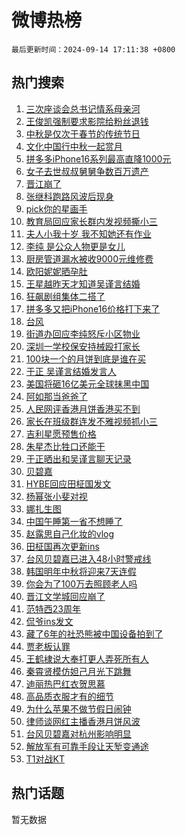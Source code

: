 # 微博热榜

`最后更新时间：2024-09-14 17:11:38 +0800`

## 热门搜索

1. [三次座谈会总书记情系母亲河](https://m.weibo.cn/search?containerid=100103type%3D1%26t%3D10%26q%3D%23%E4%B8%89%E6%AC%A1%E5%BA%A7%E8%B0%88%E4%BC%9A%E6%80%BB%E4%B9%A6%E8%AE%B0%E6%83%85%E7%B3%BB%E6%AF%8D%E4%BA%B2%E6%B2%B3%23&stream_entry_id=51&isnewpage=1&extparam=seat%3D1%26cate%3D10103%26stream_entry_id%3D51%26filter_type%3Drealtimehot%26pos%3D0%26dgr%3D0%26q%3D%2523%25E4%25B8%2589%25E6%25AC%25A1%25E5%25BA%25A7%25E8%25B0%2588%25E4%25BC%259A%25E6%2580%25BB%25E4%25B9%25A6%25E8%25AE%25B0%25E6%2583%2585%25E7%25B3%25BB%25E6%25AF%258D%25E4%25BA%25B2%25E6%25B2%25B3%2523%26c_type%3D51%26display_time%3D1726305097%26pre_seqid%3D172630509700601234924108)
1. [王俊凯强制要求影院给粉丝退钱](https://m.weibo.cn/search?containerid=100103type%3D1%26t%3D10%26q%3D%23%E7%8E%8B%E4%BF%8A%E5%87%AF%E5%BC%BA%E5%88%B6%E8%A6%81%E6%B1%82%E5%BD%B1%E9%99%A2%E7%BB%99%E7%B2%89%E4%B8%9D%E9%80%80%E9%92%B1%23&stream_entry_id=31&isnewpage=1&extparam=seat%3D1%26cate%3D5001%26flag%3D1%26band_rank%3D1%26dgr%3D0%26stream_entry_id%3D31%26realpos%3D1%26filter_type%3Drealtimehot%26pos%3D0%26c_type%3D31%26q%3D%2523%25E7%258E%258B%25E4%25BF%258A%25E5%2587%25AF%25E5%25BC%25BA%25E5%2588%25B6%25E8%25A6%2581%25E6%25B1%2582%25E5%25BD%25B1%25E9%2599%25A2%25E7%25BB%2599%25E7%25B2%2589%25E4%25B8%259D%25E9%2580%2580%25E9%2592%25B1%2523%26lcate%3D5001%26display_time%3D1726305097%26pre_seqid%3D172630509700601234924108)
1. [中秋是仅次于春节的传统节日](https://m.weibo.cn/search?containerid=100103type%3D1%26t%3D10%26q%3D%23%E4%B8%AD%E7%A7%8B%E6%98%AF%E4%BB%85%E6%AC%A1%E4%BA%8E%E6%98%A5%E8%8A%82%E7%9A%84%E4%BC%A0%E7%BB%9F%E8%8A%82%E6%97%A5%23&stream_entry_id=31&isnewpage=1&extparam=seat%3D1%26cate%3D5001%26flag%3D2%26band_rank%3D2%26dgr%3D0%26stream_entry_id%3D31%26realpos%3D2%26filter_type%3Drealtimehot%26pos%3D1%26c_type%3D31%26q%3D%2523%25E4%25B8%25AD%25E7%25A7%258B%25E6%2598%25AF%25E4%25BB%2585%25E6%25AC%25A1%25E4%25BA%258E%25E6%2598%25A5%25E8%258A%2582%25E7%259A%2584%25E4%25BC%25A0%25E7%25BB%259F%25E8%258A%2582%25E6%2597%25A5%2523%26lcate%3D5001%26display_time%3D1726305097%26pre_seqid%3D172630509700601234924108)
1. [文化中国行中秋一起赏月](https://m.weibo.cn/search?containerid=100103type%3D1%26t%3D10%26q%3D%23%E6%96%87%E5%8C%96%E4%B8%AD%E5%9B%BD%E8%A1%8C%E4%B8%AD%E7%A7%8B%E4%B8%80%E8%B5%B7%E8%B5%8F%E6%9C%88%23&stream_entry_id=31&isnewpage=1&extparam=seat%3D1%26cate%3D5001%26flag%3D1%26band_rank%3D3%26dgr%3D0%26stream_entry_id%3D31%26realpos%3D3%26filter_type%3Drealtimehot%26pos%3D2%26c_type%3D31%26q%3D%2523%25E6%2596%2587%25E5%258C%2596%25E4%25B8%25AD%25E5%259B%25BD%25E8%25A1%258C%25E4%25B8%25AD%25E7%25A7%258B%25E4%25B8%2580%25E8%25B5%25B7%25E8%25B5%258F%25E6%259C%2588%2523%26lcate%3D5001%26display_time%3D1726305097%26pre_seqid%3D172630509700601234924108)
1. [拼多多iPhone16系列最高直降1000元](https://m.weibo.cn/search?containerid=100103type%3D1%26t%3D10%26q%3D%23%E6%8B%BC%E5%A4%9A%E5%A4%9AiPhone16%E7%B3%BB%E5%88%97%E6%9C%80%E9%AB%98%E7%9B%B4%E9%99%8D1000%E5%85%83%23&stream_entry_id=31&isnewpage=1&extparam=seat%3D1%26cate%3D5001%26is_ad_pos%3D1%26band_rank%3D4%26dgr%3D0%26adid%3D255304%26q%3D%2523%25E6%258B%25BC%25E5%25A4%259A%25E5%25A4%259AiPhone16%25E7%25B3%25BB%25E5%2588%2597%25E6%259C%2580%25E9%25AB%2598%25E7%259B%25B4%25E9%2599%258D1000%25E5%2585%2583%2523%26stream_entry_id%3D31%26filter_type%3Drealtimehot%26topic_ad%3D1%26c_type%3D31%26pos%3D3%26lcate%3D5001%26display_time%3D1726305097%26pre_seqid%3D172630509700601234924108)
1. [女子去世叔叔舅舅争数百万遗产](https://m.weibo.cn/search?containerid=100103type%3D1%26t%3D10%26q%3D%23%E5%A5%B3%E5%AD%90%E5%8E%BB%E4%B8%96%E5%8F%94%E5%8F%94%E8%88%85%E8%88%85%E4%BA%89%E6%95%B0%E7%99%BE%E4%B8%87%E9%81%97%E4%BA%A7%23&stream_entry_id=31&isnewpage=1&extparam=seat%3D1%26cate%3D5001%26flag%3D2%26band_rank%3D4%26dgr%3D0%26stream_entry_id%3D31%26realpos%3D4%26filter_type%3Drealtimehot%26pos%3D4%26c_type%3D31%26q%3D%2523%25E5%25A5%25B3%25E5%25AD%2590%25E5%258E%25BB%25E4%25B8%2596%25E5%258F%2594%25E5%258F%2594%25E8%2588%2585%25E8%2588%2585%25E4%25BA%2589%25E6%2595%25B0%25E7%2599%25BE%25E4%25B8%2587%25E9%2581%2597%25E4%25BA%25A7%2523%26lcate%3D5001%26display_time%3D1726305097%26pre_seqid%3D172630509700601234924108)
1. [晋江崩了](https://m.weibo.cn/search?containerid=100103type%3D1%26t%3D10%26q%3D%E6%99%8B%E6%B1%9F%E5%B4%A9%E4%BA%86&stream_entry_id=31&isnewpage=1&extparam=seat%3D1%26cate%3D5001%26flag%3D1%26band_rank%3D5%26dgr%3D0%26stream_entry_id%3D31%26realpos%3D5%26filter_type%3Drealtimehot%26pos%3D5%26c_type%3D31%26q%3D%25E6%2599%258B%25E6%25B1%259F%25E5%25B4%25A9%25E4%25BA%2586%26lcate%3D5001%26display_time%3D1726305097%26pre_seqid%3D172630509700601234924108)
1. [张继科跑路风波后现身](https://m.weibo.cn/search?containerid=100103type%3D1%26t%3D10%26q%3D%23%E5%BC%A0%E7%BB%A7%E7%A7%91%E8%B7%91%E8%B7%AF%E9%A3%8E%E6%B3%A2%E5%90%8E%E7%8E%B0%E8%BA%AB%23&stream_entry_id=31&isnewpage=1&extparam=seat%3D1%26cate%3D5001%26flag%3D1%26band_rank%3D6%26dgr%3D0%26stream_entry_id%3D31%26realpos%3D6%26filter_type%3Drealtimehot%26pos%3D6%26c_type%3D31%26q%3D%2523%25E5%25BC%25A0%25E7%25BB%25A7%25E7%25A7%2591%25E8%25B7%2591%25E8%25B7%25AF%25E9%25A3%258E%25E6%25B3%25A2%25E5%2590%258E%25E7%258E%25B0%25E8%25BA%25AB%2523%26lcate%3D5001%26display_time%3D1726305097%26pre_seqid%3D172630509700601234924108)
1. [pick你的星画手](https://m.weibo.cn/search?containerid=100103type%3D1%26t%3D10%26q%3D%23pick%E4%BD%A0%E7%9A%84%E6%98%9F%E7%94%BB%E6%89%8B%23&stream_entry_id=31&isnewpage=1&extparam=seat%3D1%26cate%3D5001%26is_ad_pos%3D1%26band_rank%3D7%26dgr%3D0%26adid%3D255339%26q%3D%2523pick%25E4%25BD%25A0%25E7%259A%2584%25E6%2598%259F%25E7%2594%25BB%25E6%2589%258B%2523%26filter_type%3Drealtimehot%26stream_entry_id%3D31%26c_type%3D31%26pos%3D7%26lcate%3D5001%26display_time%3D1726305097%26pre_seqid%3D172630509700601234924108)
1. [教育局回应家长群内发视频撕小三](https://m.weibo.cn/search?containerid=100103type%3D1%26t%3D10%26q%3D%23%E6%95%99%E8%82%B2%E5%B1%80%E5%9B%9E%E5%BA%94%E5%AE%B6%E9%95%BF%E7%BE%A4%E5%86%85%E5%8F%91%E8%A7%86%E9%A2%91%E6%92%95%E5%B0%8F%E4%B8%89%23&stream_entry_id=31&isnewpage=1&extparam=seat%3D1%26cate%3D5001%26flag%3D1%26band_rank%3D7%26dgr%3D0%26stream_entry_id%3D31%26realpos%3D7%26filter_type%3Drealtimehot%26pos%3D8%26c_type%3D31%26q%3D%2523%25E6%2595%2599%25E8%2582%25B2%25E5%25B1%2580%25E5%259B%259E%25E5%25BA%2594%25E5%25AE%25B6%25E9%2595%25BF%25E7%25BE%25A4%25E5%2586%2585%25E5%258F%2591%25E8%25A7%2586%25E9%25A2%2591%25E6%2592%2595%25E5%25B0%258F%25E4%25B8%2589%2523%26lcate%3D5001%26display_time%3D1726305097%26pre_seqid%3D172630509700601234924108)
1. [夫人小我十岁 我不知她还有作业](https://m.weibo.cn/search?containerid=100103type%3D1%26t%3D10%26q%3D%E5%A4%AB%E4%BA%BA%E5%B0%8F%E6%88%91%E5%8D%81%E5%B2%81+%E6%88%91%E4%B8%8D%E7%9F%A5%E5%A5%B9%E8%BF%98%E6%9C%89%E4%BD%9C%E4%B8%9A&stream_entry_id=31&isnewpage=1&extparam=seat%3D1%26cate%3D5001%26flag%3D1%26band_rank%3D8%26dgr%3D0%26stream_entry_id%3D31%26realpos%3D8%26filter_type%3Drealtimehot%26pos%3D9%26c_type%3D31%26q%3D%25E5%25A4%25AB%25E4%25BA%25BA%25E5%25B0%258F%25E6%2588%2591%25E5%258D%2581%25E5%25B2%2581%2520%25E6%2588%2591%25E4%25B8%258D%25E7%259F%25A5%25E5%25A5%25B9%25E8%25BF%2598%25E6%259C%2589%25E4%25BD%259C%25E4%25B8%259A%26lcate%3D5001%26display_time%3D1726305097%26pre_seqid%3D172630509700601234924108)
1. [李纯 是公众人物更是女儿](https://m.weibo.cn/search?containerid=100103type%3D1%26t%3D10%26q%3D%E6%9D%8E%E7%BA%AF+%E6%98%AF%E5%85%AC%E4%BC%97%E4%BA%BA%E7%89%A9%E6%9B%B4%E6%98%AF%E5%A5%B3%E5%84%BF&stream_entry_id=31&isnewpage=1&extparam=seat%3D1%26cate%3D5001%26flag%3D2%26band_rank%3D9%26dgr%3D0%26stream_entry_id%3D31%26realpos%3D9%26filter_type%3Drealtimehot%26pos%3D10%26c_type%3D31%26q%3D%25E6%259D%258E%25E7%25BA%25AF%2520%25E6%2598%25AF%25E5%2585%25AC%25E4%25BC%2597%25E4%25BA%25BA%25E7%2589%25A9%25E6%259B%25B4%25E6%2598%25AF%25E5%25A5%25B3%25E5%2584%25BF%26lcate%3D5001%26display_time%3D1726305097%26pre_seqid%3D172630509700601234924108)
1. [厨房管道漏水被收9000元维修费](https://m.weibo.cn/search?containerid=100103type%3D1%26t%3D10%26q%3D%23%E5%8E%A8%E6%88%BF%E7%AE%A1%E9%81%93%E6%BC%8F%E6%B0%B4%E8%A2%AB%E6%94%B69000%E5%85%83%E7%BB%B4%E4%BF%AE%E8%B4%B9%23&stream_entry_id=31&isnewpage=1&extparam=seat%3D1%26cate%3D5001%26flag%3D1%26band_rank%3D10%26dgr%3D0%26stream_entry_id%3D31%26realpos%3D10%26filter_type%3Drealtimehot%26pos%3D11%26c_type%3D31%26q%3D%2523%25E5%258E%25A8%25E6%2588%25BF%25E7%25AE%25A1%25E9%2581%2593%25E6%25BC%258F%25E6%25B0%25B4%25E8%25A2%25AB%25E6%2594%25B69000%25E5%2585%2583%25E7%25BB%25B4%25E4%25BF%25AE%25E8%25B4%25B9%2523%26lcate%3D5001%26display_time%3D1726305097%26pre_seqid%3D172630509700601234924108)
1. [欧阳妮妮晒孕肚](https://m.weibo.cn/search?containerid=100103type%3D1%26t%3D10%26q%3D%23%E6%AC%A7%E9%98%B3%E5%A6%AE%E5%A6%AE%E6%99%92%E5%AD%95%E8%82%9A%23&stream_entry_id=31&isnewpage=1&extparam=seat%3D1%26cate%3D5001%26flag%3D1%26band_rank%3D11%26dgr%3D0%26stream_entry_id%3D31%26realpos%3D11%26filter_type%3Drealtimehot%26pos%3D12%26c_type%3D31%26q%3D%2523%25E6%25AC%25A7%25E9%2598%25B3%25E5%25A6%25AE%25E5%25A6%25AE%25E6%2599%2592%25E5%25AD%2595%25E8%2582%259A%2523%26lcate%3D5001%26display_time%3D1726305097%26pre_seqid%3D172630509700601234924108)
1. [王星越昨天才知道吴谨言结婚](https://m.weibo.cn/search?containerid=100103type%3D1%26t%3D10%26q%3D%23%E7%8E%8B%E6%98%9F%E8%B6%8A%E6%98%A8%E5%A4%A9%E6%89%8D%E7%9F%A5%E9%81%93%E5%90%B4%E8%B0%A8%E8%A8%80%E7%BB%93%E5%A9%9A%23&stream_entry_id=31&isnewpage=1&extparam=seat%3D1%26cate%3D5001%26flag%3D2%26band_rank%3D12%26dgr%3D0%26stream_entry_id%3D31%26realpos%3D12%26filter_type%3Drealtimehot%26pos%3D13%26c_type%3D31%26q%3D%2523%25E7%258E%258B%25E6%2598%259F%25E8%25B6%258A%25E6%2598%25A8%25E5%25A4%25A9%25E6%2589%258D%25E7%259F%25A5%25E9%2581%2593%25E5%2590%25B4%25E8%25B0%25A8%25E8%25A8%2580%25E7%25BB%2593%25E5%25A9%259A%2523%26lcate%3D5001%26display_time%3D1726305097%26pre_seqid%3D172630509700601234924108)
1. [狂飙剧组集体二搭了](https://m.weibo.cn/search?containerid=100103type%3D1%26t%3D10%26q%3D%E7%8B%82%E9%A3%99%E5%89%A7%E7%BB%84%E9%9B%86%E4%BD%93%E4%BA%8C%E6%90%AD%E4%BA%86&stream_entry_id=31&isnewpage=1&extparam=seat%3D1%26cate%3D5001%26flag%3D1%26band_rank%3D13%26dgr%3D0%26stream_entry_id%3D31%26realpos%3D13%26filter_type%3Drealtimehot%26pos%3D14%26c_type%3D31%26q%3D%25E7%258B%2582%25E9%25A3%2599%25E5%2589%25A7%25E7%25BB%2584%25E9%259B%2586%25E4%25BD%2593%25E4%25BA%258C%25E6%2590%25AD%25E4%25BA%2586%26lcate%3D5001%26display_time%3D1726305097%26pre_seqid%3D172630509700601234924108)
1. [拼多多又把iPhone16价格打下来了](https://m.weibo.cn/search?containerid=100103type%3D1%26t%3D10%26q%3D%23%E6%8B%BC%E5%A4%9A%E5%A4%9A%E5%8F%88%E6%8A%8AiPhone16%E4%BB%B7%E6%A0%BC%E6%89%93%E4%B8%8B%E6%9D%A5%E4%BA%86%23&stream_entry_id=31&isnewpage=1&extparam=seat%3D1%26cate%3D5001%26flag%3D0%26pos%3D15%26dgr%3D0%26adid%3D254909%26stream_entry_id%3D31%26realpos%3D14%26filter_type%3Drealtimehot%26band_rank%3D14%26c_type%3D31%26q%3D%2523%25E6%258B%25BC%25E5%25A4%259A%25E5%25A4%259A%25E5%258F%2588%25E6%258A%258AiPhone16%25E4%25BB%25B7%25E6%25A0%25BC%25E6%2589%2593%25E4%25B8%258B%25E6%259D%25A5%25E4%25BA%2586%2523%26lcate%3D5001%26display_time%3D1726305097%26pre_seqid%3D172630509700601234924108)
1. [台风](https://m.weibo.cn/search?containerid=100103type%3D1%26t%3D10%26q%3D%E5%8F%B0%E9%A3%8E&stream_entry_id=31&isnewpage=1&extparam=seat%3D1%26cate%3D5001%26flag%3D1%26band_rank%3D15%26dgr%3D0%26stream_entry_id%3D31%26realpos%3D15%26filter_type%3Drealtimehot%26pos%3D16%26c_type%3D31%26q%3D%25E5%258F%25B0%25E9%25A3%258E%26lcate%3D5001%26display_time%3D1726305097%26pre_seqid%3D172630509700601234924108)
1. [街道办回应李纯怒斥小区物业](https://m.weibo.cn/search?containerid=100103type%3D1%26t%3D10%26q%3D%23%E8%A1%97%E9%81%93%E5%8A%9E%E5%9B%9E%E5%BA%94%E6%9D%8E%E7%BA%AF%E6%80%92%E6%96%A5%E5%B0%8F%E5%8C%BA%E7%89%A9%E4%B8%9A%23&stream_entry_id=31&isnewpage=1&extparam=seat%3D1%26cate%3D5001%26flag%3D0%26band_rank%3D16%26dgr%3D0%26stream_entry_id%3D31%26realpos%3D16%26filter_type%3Drealtimehot%26pos%3D17%26c_type%3D31%26q%3D%2523%25E8%25A1%2597%25E9%2581%2593%25E5%258A%259E%25E5%259B%259E%25E5%25BA%2594%25E6%259D%258E%25E7%25BA%25AF%25E6%2580%2592%25E6%2596%25A5%25E5%25B0%258F%25E5%258C%25BA%25E7%2589%25A9%25E4%25B8%259A%2523%26lcate%3D5001%26display_time%3D1726305097%26pre_seqid%3D172630509700601234924108)
1. [深圳一学校保安持械殴打家长](https://m.weibo.cn/search?containerid=100103type%3D1%26t%3D10%26q%3D%23%E6%B7%B1%E5%9C%B3%E4%B8%80%E5%AD%A6%E6%A0%A1%E4%BF%9D%E5%AE%89%E6%8C%81%E6%A2%B0%E6%AE%B4%E6%89%93%E5%AE%B6%E9%95%BF%23&stream_entry_id=31&isnewpage=1&extparam=seat%3D1%26cate%3D5001%26flag%3D0%26band_rank%3D17%26dgr%3D0%26stream_entry_id%3D31%26realpos%3D17%26filter_type%3Drealtimehot%26pos%3D18%26c_type%3D31%26q%3D%2523%25E6%25B7%25B1%25E5%259C%25B3%25E4%25B8%2580%25E5%25AD%25A6%25E6%25A0%25A1%25E4%25BF%259D%25E5%25AE%2589%25E6%258C%2581%25E6%25A2%25B0%25E6%25AE%25B4%25E6%2589%2593%25E5%25AE%25B6%25E9%2595%25BF%2523%26lcate%3D5001%26display_time%3D1726305097%26pre_seqid%3D172630509700601234924108)
1. [100块一个的月饼到底是谁在买](https://m.weibo.cn/search?containerid=100103type%3D1%26t%3D10%26q%3D%23100%E5%9D%97%E4%B8%80%E4%B8%AA%E7%9A%84%E6%9C%88%E9%A5%BC%E5%88%B0%E5%BA%95%E6%98%AF%E8%B0%81%E5%9C%A8%E4%B9%B0%23&stream_entry_id=31&isnewpage=1&extparam=seat%3D1%26cate%3D5001%26flag%3D0%26band_rank%3D18%26dgr%3D0%26stream_entry_id%3D31%26realpos%3D18%26filter_type%3Drealtimehot%26pos%3D19%26c_type%3D31%26q%3D%2523100%25E5%259D%2597%25E4%25B8%2580%25E4%25B8%25AA%25E7%259A%2584%25E6%259C%2588%25E9%25A5%25BC%25E5%2588%25B0%25E5%25BA%2595%25E6%2598%25AF%25E8%25B0%2581%25E5%259C%25A8%25E4%25B9%25B0%2523%26lcate%3D5001%26display_time%3D1726305097%26pre_seqid%3D172630509700601234924108)
1. [于正 吴谨言结婚发言人](https://m.weibo.cn/search?containerid=100103type%3D1%26t%3D10%26q%3D%E4%BA%8E%E6%AD%A3+%E5%90%B4%E8%B0%A8%E8%A8%80%E7%BB%93%E5%A9%9A%E5%8F%91%E8%A8%80%E4%BA%BA&stream_entry_id=31&isnewpage=1&extparam=seat%3D1%26cate%3D5001%26flag%3D1%26band_rank%3D19%26dgr%3D0%26stream_entry_id%3D31%26realpos%3D19%26filter_type%3Drealtimehot%26pos%3D20%26c_type%3D31%26q%3D%25E4%25BA%258E%25E6%25AD%25A3%2520%25E5%2590%25B4%25E8%25B0%25A8%25E8%25A8%2580%25E7%25BB%2593%25E5%25A9%259A%25E5%258F%2591%25E8%25A8%2580%25E4%25BA%25BA%26lcate%3D5001%26display_time%3D1726305097%26pre_seqid%3D172630509700601234924108)
1. [美国将砸16亿美元全球抹黑中国](https://m.weibo.cn/search?containerid=100103type%3D1%26t%3D10%26q%3D%23%E7%BE%8E%E5%9B%BD%E5%B0%86%E7%A0%B816%E4%BA%BF%E7%BE%8E%E5%85%83%E5%85%A8%E7%90%83%E6%8A%B9%E9%BB%91%E4%B8%AD%E5%9B%BD%23&stream_entry_id=31&isnewpage=1&extparam=seat%3D1%26cate%3D5001%26flag%3D0%26band_rank%3D20%26dgr%3D0%26stream_entry_id%3D31%26realpos%3D20%26filter_type%3Drealtimehot%26pos%3D21%26c_type%3D31%26q%3D%2523%25E7%25BE%258E%25E5%259B%25BD%25E5%25B0%2586%25E7%25A0%25B816%25E4%25BA%25BF%25E7%25BE%258E%25E5%2585%2583%25E5%2585%25A8%25E7%2590%2583%25E6%258A%25B9%25E9%25BB%2591%25E4%25B8%25AD%25E5%259B%25BD%2523%26lcate%3D5001%26display_time%3D1726305097%26pre_seqid%3D172630509700601234924108)
1. [阿如那当爸爸了](https://m.weibo.cn/search?containerid=100103type%3D1%26t%3D10%26q%3D%23%E9%98%BF%E5%A6%82%E9%82%A3%E5%BD%93%E7%88%B8%E7%88%B8%E4%BA%86%23&stream_entry_id=31&isnewpage=1&extparam=seat%3D1%26cate%3D5001%26flag%3D2%26band_rank%3D21%26dgr%3D0%26stream_entry_id%3D31%26realpos%3D21%26filter_type%3Drealtimehot%26pos%3D22%26c_type%3D31%26q%3D%2523%25E9%2598%25BF%25E5%25A6%2582%25E9%2582%25A3%25E5%25BD%2593%25E7%2588%25B8%25E7%2588%25B8%25E4%25BA%2586%2523%26lcate%3D5001%26display_time%3D1726305097%26pre_seqid%3D172630509700601234924108)
1. [人民网评香港月饼香港买不到](https://m.weibo.cn/search?containerid=100103type%3D1%26t%3D10%26q%3D%23%E4%BA%BA%E6%B0%91%E7%BD%91%E8%AF%84%E9%A6%99%E6%B8%AF%E6%9C%88%E9%A5%BC%E9%A6%99%E6%B8%AF%E4%B9%B0%E4%B8%8D%E5%88%B0%23&stream_entry_id=31&isnewpage=1&extparam=seat%3D1%26cate%3D5001%26flag%3D1%26band_rank%3D22%26dgr%3D0%26stream_entry_id%3D31%26realpos%3D22%26filter_type%3Drealtimehot%26pos%3D23%26c_type%3D31%26q%3D%2523%25E4%25BA%25BA%25E6%25B0%2591%25E7%25BD%2591%25E8%25AF%2584%25E9%25A6%2599%25E6%25B8%25AF%25E6%259C%2588%25E9%25A5%25BC%25E9%25A6%2599%25E6%25B8%25AF%25E4%25B9%25B0%25E4%25B8%258D%25E5%2588%25B0%2523%26lcate%3D5001%26display_time%3D1726305097%26pre_seqid%3D172630509700601234924108)
1. [家长在班级群连发不雅视频抓小三](https://m.weibo.cn/search?containerid=100103type%3D1%26t%3D10%26q%3D%23%E5%AE%B6%E9%95%BF%E5%9C%A8%E7%8F%AD%E7%BA%A7%E7%BE%A4%E8%BF%9E%E5%8F%91%E4%B8%8D%E9%9B%85%E8%A7%86%E9%A2%91%E6%8A%93%E5%B0%8F%E4%B8%89%23&stream_entry_id=31&isnewpage=1&extparam=seat%3D1%26cate%3D5001%26flag%3D0%26band_rank%3D23%26dgr%3D0%26stream_entry_id%3D31%26realpos%3D23%26filter_type%3Drealtimehot%26pos%3D24%26c_type%3D31%26q%3D%2523%25E5%25AE%25B6%25E9%2595%25BF%25E5%259C%25A8%25E7%258F%25AD%25E7%25BA%25A7%25E7%25BE%25A4%25E8%25BF%259E%25E5%258F%2591%25E4%25B8%258D%25E9%259B%2585%25E8%25A7%2586%25E9%25A2%2591%25E6%258A%2593%25E5%25B0%258F%25E4%25B8%2589%2523%26lcate%3D5001%26display_time%3D1726305097%26pre_seqid%3D172630509700601234924108)
1. [吉利星愿预售价格](https://m.weibo.cn/search?containerid=100103type%3D1%26t%3D10%26q%3D%23%E5%90%89%E5%88%A9%E6%98%9F%E6%84%BF%E9%A2%84%E5%94%AE%E4%BB%B7%E6%A0%BC%23&stream_entry_id=31&isnewpage=1&extparam=seat%3D1%26cate%3D5001%26flag%3D0%26pos%3D25%26dgr%3D0%26adid%3D255417%26stream_entry_id%3D31%26realpos%3D24%26filter_type%3Drealtimehot%26band_rank%3D24%26c_type%3D31%26q%3D%2523%25E5%2590%2589%25E5%2588%25A9%25E6%2598%259F%25E6%2584%25BF%25E9%25A2%2584%25E5%2594%25AE%25E4%25BB%25B7%25E6%25A0%25BC%2523%26lcate%3D5001%26display_time%3D1726305097%26pre_seqid%3D172630509700601234924108)
1. [朱星杰比牲口还能干](https://m.weibo.cn/search?containerid=100103type%3D1%26t%3D10%26q%3D%E6%9C%B1%E6%98%9F%E6%9D%B0%E6%AF%94%E7%89%B2%E5%8F%A3%E8%BF%98%E8%83%BD%E5%B9%B2&stream_entry_id=31&isnewpage=1&extparam=seat%3D1%26cate%3D5001%26flag%3D1%26band_rank%3D25%26dgr%3D0%26stream_entry_id%3D31%26realpos%3D25%26filter_type%3Drealtimehot%26pos%3D26%26c_type%3D31%26q%3D%25E6%259C%25B1%25E6%2598%259F%25E6%259D%25B0%25E6%25AF%2594%25E7%2589%25B2%25E5%258F%25A3%25E8%25BF%2598%25E8%2583%25BD%25E5%25B9%25B2%26lcate%3D5001%26display_time%3D1726305097%26pre_seqid%3D172630509700601234924108)
1. [于正晒出和吴谨言聊天记录](https://m.weibo.cn/search?containerid=100103type%3D1%26t%3D10%26q%3D%23%E4%BA%8E%E6%AD%A3%E6%99%92%E5%87%BA%E5%92%8C%E5%90%B4%E8%B0%A8%E8%A8%80%E8%81%8A%E5%A4%A9%E8%AE%B0%E5%BD%95%23&stream_entry_id=31&isnewpage=1&extparam=seat%3D1%26cate%3D5001%26flag%3D0%26band_rank%3D26%26dgr%3D0%26stream_entry_id%3D31%26realpos%3D26%26filter_type%3Drealtimehot%26pos%3D27%26c_type%3D31%26q%3D%2523%25E4%25BA%258E%25E6%25AD%25A3%25E6%2599%2592%25E5%2587%25BA%25E5%2592%258C%25E5%2590%25B4%25E8%25B0%25A8%25E8%25A8%2580%25E8%2581%258A%25E5%25A4%25A9%25E8%25AE%25B0%25E5%25BD%2595%2523%26lcate%3D5001%26display_time%3D1726305097%26pre_seqid%3D172630509700601234924108)
1. [贝碧嘉](https://m.weibo.cn/search?containerid=100103type%3D1%26t%3D10%26q%3D%E8%B4%9D%E7%A2%A7%E5%98%89&stream_entry_id=31&isnewpage=1&extparam=seat%3D1%26cate%3D5001%26flag%3D0%26band_rank%3D27%26dgr%3D0%26stream_entry_id%3D31%26realpos%3D27%26filter_type%3Drealtimehot%26pos%3D28%26c_type%3D31%26q%3D%25E8%25B4%259D%25E7%25A2%25A7%25E5%2598%2589%26lcate%3D5001%26display_time%3D1726305097%26pre_seqid%3D172630509700601234924108)
1. [HYBE回应田柾国发文](https://m.weibo.cn/search?containerid=100103type%3D1%26t%3D10%26q%3D%23HYBE%E5%9B%9E%E5%BA%94%E7%94%B0%E6%9F%BE%E5%9B%BD%E5%8F%91%E6%96%87%23&stream_entry_id=31&isnewpage=1&extparam=seat%3D1%26cate%3D5001%26flag%3D1%26band_rank%3D28%26dgr%3D0%26stream_entry_id%3D31%26realpos%3D28%26filter_type%3Drealtimehot%26pos%3D29%26c_type%3D31%26q%3D%2523HYBE%25E5%259B%259E%25E5%25BA%2594%25E7%2594%25B0%25E6%259F%25BE%25E5%259B%25BD%25E5%258F%2591%25E6%2596%2587%2523%26lcate%3D5001%26display_time%3D1726305097%26pre_seqid%3D172630509700601234924108)
1. [杨幂张小斐对视](https://m.weibo.cn/search?containerid=100103type%3D1%26t%3D10%26q%3D%E6%9D%A8%E5%B9%82%E5%BC%A0%E5%B0%8F%E6%96%90%E5%AF%B9%E8%A7%86&stream_entry_id=31&isnewpage=1&extparam=seat%3D1%26cate%3D5001%26flag%3D1%26band_rank%3D29%26dgr%3D0%26stream_entry_id%3D31%26realpos%3D29%26filter_type%3Drealtimehot%26pos%3D30%26c_type%3D31%26q%3D%25E6%259D%25A8%25E5%25B9%2582%25E5%25BC%25A0%25E5%25B0%258F%25E6%2596%2590%25E5%25AF%25B9%25E8%25A7%2586%26lcate%3D5001%26display_time%3D1726305097%26pre_seqid%3D172630509700601234924108)
1. [娜扎生图](https://m.weibo.cn/search?containerid=100103type%3D1%26t%3D10%26q%3D%E5%A8%9C%E6%89%8E%E7%94%9F%E5%9B%BE&stream_entry_id=31&isnewpage=1&extparam=seat%3D1%26cate%3D5001%26flag%3D1%26band_rank%3D30%26dgr%3D0%26stream_entry_id%3D31%26realpos%3D30%26filter_type%3Drealtimehot%26pos%3D31%26c_type%3D31%26q%3D%25E5%25A8%259C%25E6%2589%258E%25E7%2594%259F%25E5%259B%25BE%26lcate%3D5001%26display_time%3D1726305097%26pre_seqid%3D172630509700601234924108)
1. [中国午睡第一省不想睡了](https://m.weibo.cn/search?containerid=100103type%3D1%26t%3D10%26q%3D%23%E4%B8%AD%E5%9B%BD%E5%8D%88%E7%9D%A1%E7%AC%AC%E4%B8%80%E7%9C%81%E4%B8%8D%E6%83%B3%E7%9D%A1%E4%BA%86%23&stream_entry_id=31&isnewpage=1&extparam=seat%3D1%26cate%3D5001%26flag%3D0%26band_rank%3D31%26dgr%3D0%26stream_entry_id%3D31%26realpos%3D31%26filter_type%3Drealtimehot%26pos%3D32%26c_type%3D31%26q%3D%2523%25E4%25B8%25AD%25E5%259B%25BD%25E5%258D%2588%25E7%259D%25A1%25E7%25AC%25AC%25E4%25B8%2580%25E7%259C%2581%25E4%25B8%258D%25E6%2583%25B3%25E7%259D%25A1%25E4%25BA%2586%2523%26lcate%3D5001%26display_time%3D1726305097%26pre_seqid%3D172630509700601234924108)
1. [赵露思自己化妆的vlog](https://m.weibo.cn/search?containerid=100103type%3D1%26t%3D10%26q%3D%23%E8%B5%B5%E9%9C%B2%E6%80%9D%E8%87%AA%E5%B7%B1%E5%8C%96%E5%A6%86%E7%9A%84vlog%23&stream_entry_id=31&isnewpage=1&extparam=seat%3D1%26cate%3D5001%26flag%3D0%26band_rank%3D32%26dgr%3D0%26stream_entry_id%3D31%26realpos%3D32%26filter_type%3Drealtimehot%26pos%3D33%26c_type%3D31%26q%3D%2523%25E8%25B5%25B5%25E9%259C%25B2%25E6%2580%259D%25E8%2587%25AA%25E5%25B7%25B1%25E5%258C%2596%25E5%25A6%2586%25E7%259A%2584vlog%2523%26lcate%3D5001%26display_time%3D1726305097%26pre_seqid%3D172630509700601234924108)
1. [田柾国再次更新ins](https://m.weibo.cn/search?containerid=100103type%3D1%26t%3D10%26q%3D%23%E7%94%B0%E6%9F%BE%E5%9B%BD%E5%86%8D%E6%AC%A1%E6%9B%B4%E6%96%B0ins%23&stream_entry_id=31&isnewpage=1&extparam=seat%3D1%26cate%3D5001%26flag%3D1%26band_rank%3D33%26dgr%3D0%26stream_entry_id%3D31%26realpos%3D33%26filter_type%3Drealtimehot%26pos%3D34%26c_type%3D31%26q%3D%2523%25E7%2594%25B0%25E6%259F%25BE%25E5%259B%25BD%25E5%2586%258D%25E6%25AC%25A1%25E6%259B%25B4%25E6%2596%25B0ins%2523%26lcate%3D5001%26display_time%3D1726305097%26pre_seqid%3D172630509700601234924108)
1. [台风贝碧嘉已进入48小时警戒线](https://m.weibo.cn/search?containerid=100103type%3D1%26t%3D10%26q%3D%23%E5%8F%B0%E9%A3%8E%E8%B4%9D%E7%A2%A7%E5%98%89%E5%B7%B2%E8%BF%9B%E5%85%A548%E5%B0%8F%E6%97%B6%E8%AD%A6%E6%88%92%E7%BA%BF%23&stream_entry_id=31&isnewpage=1&extparam=seat%3D1%26cate%3D5001%26flag%3D0%26band_rank%3D34%26dgr%3D0%26stream_entry_id%3D31%26realpos%3D34%26filter_type%3Drealtimehot%26pos%3D35%26c_type%3D31%26q%3D%2523%25E5%258F%25B0%25E9%25A3%258E%25E8%25B4%259D%25E7%25A2%25A7%25E5%2598%2589%25E5%25B7%25B2%25E8%25BF%259B%25E5%2585%25A548%25E5%25B0%258F%25E6%2597%25B6%25E8%25AD%25A6%25E6%2588%2592%25E7%25BA%25BF%2523%26lcate%3D5001%26display_time%3D1726305097%26pre_seqid%3D172630509700601234924108)
1. [韩国明年中秋将迎来7天连假](https://m.weibo.cn/search?containerid=100103type%3D1%26t%3D10%26q%3D%23%E9%9F%A9%E5%9B%BD%E6%98%8E%E5%B9%B4%E4%B8%AD%E7%A7%8B%E5%B0%86%E8%BF%8E%E6%9D%A57%E5%A4%A9%E8%BF%9E%E5%81%87%23&stream_entry_id=31&isnewpage=1&extparam=seat%3D1%26cate%3D5001%26flag%3D1%26band_rank%3D35%26dgr%3D0%26stream_entry_id%3D31%26realpos%3D35%26filter_type%3Drealtimehot%26pos%3D36%26c_type%3D31%26q%3D%2523%25E9%259F%25A9%25E5%259B%25BD%25E6%2598%258E%25E5%25B9%25B4%25E4%25B8%25AD%25E7%25A7%258B%25E5%25B0%2586%25E8%25BF%258E%25E6%259D%25A57%25E5%25A4%25A9%25E8%25BF%259E%25E5%2581%2587%2523%26lcate%3D5001%26display_time%3D1726305097%26pre_seqid%3D172630509700601234924108)
1. [你会为了100万去照顾老人吗](https://m.weibo.cn/search?containerid=100103type%3D1%26t%3D10%26q%3D%E4%BD%A0%E4%BC%9A%E4%B8%BA%E4%BA%86100%E4%B8%87%E5%8E%BB%E7%85%A7%E9%A1%BE%E8%80%81%E4%BA%BA%E5%90%97&stream_entry_id=31&isnewpage=1&extparam=seat%3D1%26cate%3D5001%26flag%3D1%26band_rank%3D36%26dgr%3D0%26stream_entry_id%3D31%26realpos%3D36%26filter_type%3Drealtimehot%26pos%3D37%26c_type%3D31%26q%3D%25E4%25BD%25A0%25E4%25BC%259A%25E4%25B8%25BA%25E4%25BA%2586100%25E4%25B8%2587%25E5%258E%25BB%25E7%2585%25A7%25E9%25A1%25BE%25E8%2580%2581%25E4%25BA%25BA%25E5%2590%2597%26lcate%3D5001%26display_time%3D1726305097%26pre_seqid%3D172630509700601234924108)
1. [晋江文学城回应崩了](https://m.weibo.cn/search?containerid=100103type%3D1%26t%3D10%26q%3D%23%E6%99%8B%E6%B1%9F%E6%96%87%E5%AD%A6%E5%9F%8E%E5%9B%9E%E5%BA%94%E5%B4%A9%E4%BA%86%23&stream_entry_id=31&isnewpage=1&extparam=seat%3D1%26cate%3D5001%26flag%3D1%26band_rank%3D37%26dgr%3D0%26stream_entry_id%3D31%26realpos%3D37%26filter_type%3Drealtimehot%26pos%3D38%26c_type%3D31%26q%3D%2523%25E6%2599%258B%25E6%25B1%259F%25E6%2596%2587%25E5%25AD%25A6%25E5%259F%258E%25E5%259B%259E%25E5%25BA%2594%25E5%25B4%25A9%25E4%25BA%2586%2523%26lcate%3D5001%26display_time%3D1726305097%26pre_seqid%3D172630509700601234924108)
1. [范特西23周年](https://m.weibo.cn/search?containerid=100103type%3D1%26t%3D10%26q%3D%23%E8%8C%83%E7%89%B9%E8%A5%BF23%E5%91%A8%E5%B9%B4%23&stream_entry_id=31&isnewpage=1&extparam=seat%3D1%26cate%3D5001%26flag%3D0%26pos%3D39%26dgr%3D0%26adid%3D254957%26stream_entry_id%3D31%26realpos%3D38%26filter_type%3Drealtimehot%26band_rank%3D38%26c_type%3D31%26q%3D%2523%25E8%258C%2583%25E7%2589%25B9%25E8%25A5%25BF23%25E5%2591%25A8%25E5%25B9%25B4%2523%26lcate%3D5001%26display_time%3D1726305097%26pre_seqid%3D172630509700601234924108)
1. [侃爷ins发文](https://m.weibo.cn/search?containerid=100103type%3D1%26t%3D10%26q%3D%23%E4%BE%83%E7%88%B7ins%E5%8F%91%E6%96%87%23&stream_entry_id=31&isnewpage=1&extparam=seat%3D1%26cate%3D5001%26flag%3D1%26band_rank%3D39%26dgr%3D0%26stream_entry_id%3D31%26realpos%3D39%26filter_type%3Drealtimehot%26pos%3D40%26c_type%3D31%26q%3D%2523%25E4%25BE%2583%25E7%2588%25B7ins%25E5%258F%2591%25E6%2596%2587%2523%26lcate%3D5001%26display_time%3D1726305097%26pre_seqid%3D172630509700601234924108)
1. [藏了6年的社恐熊被中国设备拍到了](https://m.weibo.cn/search?containerid=100103type%3D1%26t%3D10%26q%3D%23%E8%97%8F%E4%BA%866%E5%B9%B4%E7%9A%84%E7%A4%BE%E6%81%90%E7%86%8A%E8%A2%AB%E4%B8%AD%E5%9B%BD%E8%AE%BE%E5%A4%87%E6%8B%8D%E5%88%B0%E4%BA%86%23&stream_entry_id=31&isnewpage=1&extparam=seat%3D1%26cate%3D5001%26flag%3D1%26band_rank%3D40%26dgr%3D0%26stream_entry_id%3D31%26realpos%3D40%26filter_type%3Drealtimehot%26pos%3D41%26c_type%3D31%26q%3D%2523%25E8%2597%258F%25E4%25BA%25866%25E5%25B9%25B4%25E7%259A%2584%25E7%25A4%25BE%25E6%2581%2590%25E7%2586%258A%25E8%25A2%25AB%25E4%25B8%25AD%25E5%259B%25BD%25E8%25AE%25BE%25E5%25A4%2587%25E6%258B%258D%25E5%2588%25B0%25E4%25BA%2586%2523%26lcate%3D5001%26display_time%3D1726305097%26pre_seqid%3D172630509700601234924108)
1. [贾老板认罪](https://m.weibo.cn/search?containerid=100103type%3D1%26t%3D10%26q%3D%23%E8%B4%BE%E8%80%81%E6%9D%BF%E8%AE%A4%E7%BD%AA%23&stream_entry_id=31&isnewpage=1&extparam=seat%3D1%26cate%3D5001%26flag%3D1%26band_rank%3D41%26dgr%3D0%26stream_entry_id%3D31%26realpos%3D41%26filter_type%3Drealtimehot%26pos%3D42%26c_type%3D31%26q%3D%2523%25E8%25B4%25BE%25E8%2580%2581%25E6%259D%25BF%25E8%25AE%25A4%25E7%25BD%25AA%2523%26lcate%3D5001%26display_time%3D1726305097%26pre_seqid%3D172630509700601234924108)
1. [王鹤棣说大奉打更人弄死所有人](https://m.weibo.cn/search?containerid=100103type%3D1%26t%3D10%26q%3D%23%E7%8E%8B%E9%B9%A4%E6%A3%A3%E8%AF%B4%E5%A4%A7%E5%A5%89%E6%89%93%E6%9B%B4%E4%BA%BA%E5%BC%84%E6%AD%BB%E6%89%80%E6%9C%89%E4%BA%BA%23&stream_entry_id=31&isnewpage=1&extparam=seat%3D1%26cate%3D5001%26flag%3D0%26band_rank%3D42%26dgr%3D0%26stream_entry_id%3D31%26realpos%3D42%26filter_type%3Drealtimehot%26pos%3D43%26c_type%3D31%26q%3D%2523%25E7%258E%258B%25E9%25B9%25A4%25E6%25A3%25A3%25E8%25AF%25B4%25E5%25A4%25A7%25E5%25A5%2589%25E6%2589%2593%25E6%259B%25B4%25E4%25BA%25BA%25E5%25BC%2584%25E6%25AD%25BB%25E6%2589%2580%25E6%259C%2589%25E4%25BA%25BA%2523%26lcate%3D5001%26display_time%3D1726305097%26pre_seqid%3D172630509700601234924108)
1. [秦霄贤模仿妲己月光下跳舞](https://m.weibo.cn/search?containerid=100103type%3D1%26t%3D10%26q%3D%E7%A7%A6%E9%9C%84%E8%B4%A4%E6%A8%A1%E4%BB%BF%E5%A6%B2%E5%B7%B1%E6%9C%88%E5%85%89%E4%B8%8B%E8%B7%B3%E8%88%9E&stream_entry_id=31&isnewpage=1&extparam=seat%3D1%26cate%3D5001%26flag%3D1%26band_rank%3D43%26dgr%3D0%26stream_entry_id%3D31%26realpos%3D43%26filter_type%3Drealtimehot%26pos%3D44%26c_type%3D31%26q%3D%25E7%25A7%25A6%25E9%259C%2584%25E8%25B4%25A4%25E6%25A8%25A1%25E4%25BB%25BF%25E5%25A6%25B2%25E5%25B7%25B1%25E6%259C%2588%25E5%2585%2589%25E4%25B8%258B%25E8%25B7%25B3%25E8%2588%259E%26lcate%3D5001%26display_time%3D1726305097%26pre_seqid%3D172630509700601234924108)
1. [迪丽热巴红衣贺思慕](https://m.weibo.cn/search?containerid=100103type%3D1%26t%3D10%26q%3D%23%E8%BF%AA%E4%B8%BD%E7%83%AD%E5%B7%B4%E7%BA%A2%E8%A1%A3%E8%B4%BA%E6%80%9D%E6%85%95%23&stream_entry_id=31&isnewpage=1&extparam=seat%3D1%26cate%3D5001%26flag%3D0%26band_rank%3D44%26dgr%3D0%26stream_entry_id%3D31%26realpos%3D44%26filter_type%3Drealtimehot%26pos%3D45%26c_type%3D31%26q%3D%2523%25E8%25BF%25AA%25E4%25B8%25BD%25E7%2583%25AD%25E5%25B7%25B4%25E7%25BA%25A2%25E8%25A1%25A3%25E8%25B4%25BA%25E6%2580%259D%25E6%2585%2595%2523%26lcate%3D5001%26display_time%3D1726305097%26pre_seqid%3D172630509700601234924108)
1. [高品质衣服才有的细节](https://m.weibo.cn/search?containerid=100103type%3D1%26t%3D10%26q%3D%E9%AB%98%E5%93%81%E8%B4%A8%E8%A1%A3%E6%9C%8D%E6%89%8D%E6%9C%89%E7%9A%84%E7%BB%86%E8%8A%82&stream_entry_id=31&isnewpage=1&extparam=seat%3D1%26cate%3D5001%26flag%3D1%26band_rank%3D45%26dgr%3D0%26stream_entry_id%3D31%26realpos%3D45%26filter_type%3Drealtimehot%26pos%3D46%26c_type%3D31%26q%3D%25E9%25AB%2598%25E5%2593%2581%25E8%25B4%25A8%25E8%25A1%25A3%25E6%259C%258D%25E6%2589%258D%25E6%259C%2589%25E7%259A%2584%25E7%25BB%2586%25E8%258A%2582%26lcate%3D5001%26display_time%3D1726305097%26pre_seqid%3D172630509700601234924108)
1. [为什么苹果不做节假日闹钟](https://m.weibo.cn/search?containerid=100103type%3D1%26t%3D10%26q%3D%23%E4%B8%BA%E4%BB%80%E4%B9%88%E8%8B%B9%E6%9E%9C%E4%B8%8D%E5%81%9A%E8%8A%82%E5%81%87%E6%97%A5%E9%97%B9%E9%92%9F%23&stream_entry_id=31&isnewpage=1&extparam=seat%3D1%26cate%3D5001%26flag%3D0%26band_rank%3D46%26dgr%3D0%26stream_entry_id%3D31%26realpos%3D46%26filter_type%3Drealtimehot%26pos%3D47%26c_type%3D31%26q%3D%2523%25E4%25B8%25BA%25E4%25BB%2580%25E4%25B9%2588%25E8%258B%25B9%25E6%259E%259C%25E4%25B8%258D%25E5%2581%259A%25E8%258A%2582%25E5%2581%2587%25E6%2597%25A5%25E9%2597%25B9%25E9%2592%259F%2523%26lcate%3D5001%26display_time%3D1726305097%26pre_seqid%3D172630509700601234924108)
1. [律师谈网红主播香港月饼风波](https://m.weibo.cn/search?containerid=100103type%3D1%26t%3D10%26q%3D%23%E5%BE%8B%E5%B8%88%E8%B0%88%E7%BD%91%E7%BA%A2%E4%B8%BB%E6%92%AD%E9%A6%99%E6%B8%AF%E6%9C%88%E9%A5%BC%E9%A3%8E%E6%B3%A2%23&stream_entry_id=31&isnewpage=1&extparam=seat%3D1%26cate%3D5001%26flag%3D1%26band_rank%3D47%26dgr%3D0%26stream_entry_id%3D31%26realpos%3D47%26filter_type%3Drealtimehot%26pos%3D48%26c_type%3D31%26q%3D%2523%25E5%25BE%258B%25E5%25B8%2588%25E8%25B0%2588%25E7%25BD%2591%25E7%25BA%25A2%25E4%25B8%25BB%25E6%2592%25AD%25E9%25A6%2599%25E6%25B8%25AF%25E6%259C%2588%25E9%25A5%25BC%25E9%25A3%258E%25E6%25B3%25A2%2523%26lcate%3D5001%26display_time%3D1726305097%26pre_seqid%3D172630509700601234924108)
1. [台风贝碧嘉对杭州影响明显](https://m.weibo.cn/search?containerid=100103type%3D1%26t%3D10%26q%3D%23%E5%8F%B0%E9%A3%8E%E8%B4%9D%E7%A2%A7%E5%98%89%E5%AF%B9%E6%9D%AD%E5%B7%9E%E5%BD%B1%E5%93%8D%E6%98%8E%E6%98%BE%23&stream_entry_id=31&isnewpage=1&extparam=seat%3D1%26cate%3D5001%26flag%3D1%26band_rank%3D48%26dgr%3D0%26stream_entry_id%3D31%26realpos%3D48%26filter_type%3Drealtimehot%26pos%3D49%26c_type%3D31%26q%3D%2523%25E5%258F%25B0%25E9%25A3%258E%25E8%25B4%259D%25E7%25A2%25A7%25E5%2598%2589%25E5%25AF%25B9%25E6%259D%25AD%25E5%25B7%259E%25E5%25BD%25B1%25E5%2593%258D%25E6%2598%258E%25E6%2598%25BE%2523%26lcate%3D5001%26display_time%3D1726305097%26pre_seqid%3D172630509700601234924108)
1. [解放军有可靠手段让天堑变通途](https://m.weibo.cn/search?containerid=100103type%3D1%26t%3D10%26q%3D%23%E8%A7%A3%E6%94%BE%E5%86%9B%E6%9C%89%E5%8F%AF%E9%9D%A0%E6%89%8B%E6%AE%B5%E8%AE%A9%E5%A4%A9%E5%A0%91%E5%8F%98%E9%80%9A%E9%80%94%23&stream_entry_id=31&isnewpage=1&extparam=seat%3D1%26cate%3D5001%26flag%3D1%26band_rank%3D49%26dgr%3D0%26stream_entry_id%3D31%26realpos%3D49%26filter_type%3Drealtimehot%26pos%3D50%26c_type%3D31%26q%3D%2523%25E8%25A7%25A3%25E6%2594%25BE%25E5%2586%259B%25E6%259C%2589%25E5%258F%25AF%25E9%259D%25A0%25E6%2589%258B%25E6%25AE%25B5%25E8%25AE%25A9%25E5%25A4%25A9%25E5%25A0%2591%25E5%258F%2598%25E9%2580%259A%25E9%2580%2594%2523%26lcate%3D5001%26display_time%3D1726305097%26pre_seqid%3D172630509700601234924108)
1. [T1对战KT](https://m.weibo.cn/search?containerid=100103type%3D1%26t%3D10%26q%3DT1%E5%AF%B9%E6%88%98KT&stream_entry_id=31&isnewpage=1&extparam=seat%3D1%26cate%3D5001%26flag%3D0%26band_rank%3D50%26dgr%3D0%26stream_entry_id%3D31%26realpos%3D50%26filter_type%3Drealtimehot%26pos%3D51%26c_type%3D31%26q%3DT1%25E5%25AF%25B9%25E6%2588%2598KT%26lcate%3D5001%26display_time%3D1726305097%26pre_seqid%3D172630509700601234924108)

## 热门话题

暂无数据
